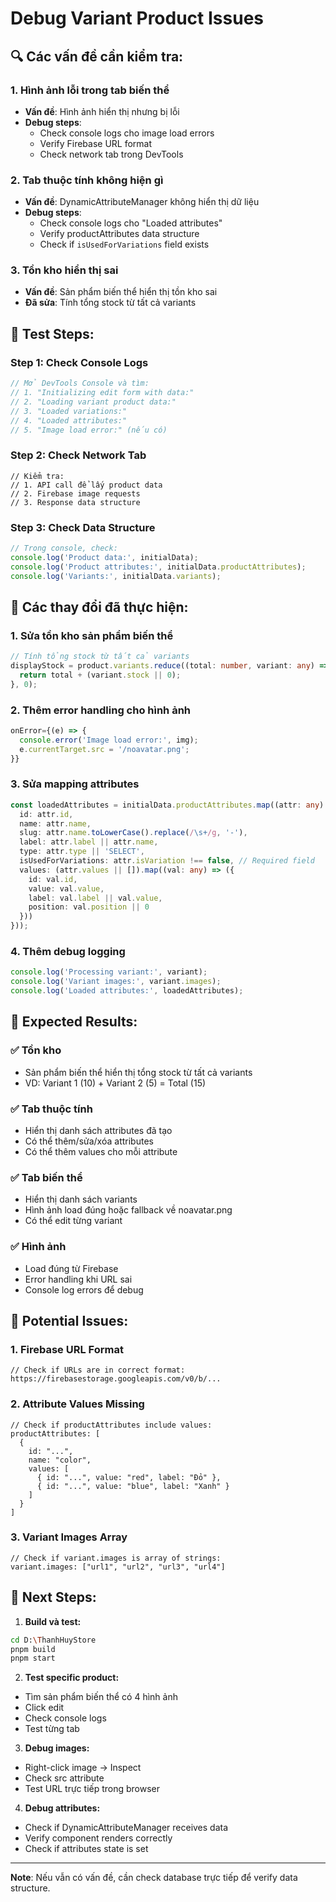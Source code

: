 # Debug Variant Product Issues

## 🔍 **Các vấn đề cần kiểm tra:**

### 1. **Hình ảnh lỗi trong tab biến thể**
- **Vấn đề**: Hình ảnh hiển thị nhưng bị lỗi
- **Debug steps**:
  - Check console logs cho image load errors
  - Verify Firebase URL format
  - Check network tab trong DevTools

### 2. **Tab thuộc tính không hiện gì**
- **Vấn đề**: DynamicAttributeManager không hiển thị dữ liệu
- **Debug steps**:
  - Check console logs cho "Loaded attributes"
  - Verify productAttributes data structure
  - Check if `isUsedForVariations` field exists

### 3. **Tồn kho hiển thị sai**
- **Vấn đề**: Sản phẩm biến thể hiển thị tồn kho sai
- **Đã sửa**: Tính tổng stock từ tất cả variants

## 🧪 **Test Steps:**

### Step 1: Check Console Logs
```javascript
// Mở DevTools Console và tìm:
// 1. "Initializing edit form with data:"
// 2. "Loading variant product data:"
// 3. "Loaded variations:"
// 4. "Loaded attributes:"
// 5. "Image load error:" (nếu có)
```

### Step 2: Check Network Tab
```
// Kiểm tra:
// 1. API call để lấy product data
// 2. Firebase image requests
// 3. Response data structure
```

### Step 3: Check Data Structure
```javascript
// Trong console, check:
console.log('Product data:', initialData);
console.log('Product attributes:', initialData.productAttributes);
console.log('Variants:', initialData.variants);
```

## 🔧 **Các thay đổi đã thực hiện:**

### 1. **Sửa tồn kho sản phẩm biến thể**
```typescript
// Tính tổng stock từ tất cả variants
displayStock = product.variants.reduce((total: number, variant: any) => {
  return total + (variant.stock || 0);
}, 0);
```

### 2. **Thêm error handling cho hình ảnh**
```typescript
onError={(e) => {
  console.error('Image load error:', img);
  e.currentTarget.src = '/noavatar.png';
}}
```

### 3. **Sửa mapping attributes**
```typescript
const loadedAttributes = initialData.productAttributes.map((attr: any) => ({
  id: attr.id,
  name: attr.name,
  slug: attr.name.toLowerCase().replace(/\s+/g, '-'),
  label: attr.label || attr.name,
  type: attr.type || 'SELECT',
  isUsedForVariations: attr.isVariation !== false, // Required field
  values: (attr.values || []).map((val: any) => ({
    id: val.id,
    value: val.value,
    label: val.label || val.value,
    position: val.position || 0
  }))
}));
```

### 4. **Thêm debug logging**
```typescript
console.log('Processing variant:', variant);
console.log('Variant images:', variant.images);
console.log('Loaded attributes:', loadedAttributes);
```

## 🎯 **Expected Results:**

### ✅ **Tồn kho**
- Sản phẩm biến thể hiển thị tổng stock từ tất cả variants
- VD: Variant 1 (10) + Variant 2 (5) = Total (15)

### ✅ **Tab thuộc tính**
- Hiển thị danh sách attributes đã tạo
- Có thể thêm/sửa/xóa attributes
- Có thể thêm values cho mỗi attribute

### ✅ **Tab biến thể**
- Hiển thị danh sách variants
- Hình ảnh load đúng hoặc fallback về noavatar.png
- Có thể edit từng variant

### ✅ **Hình ảnh**
- Load đúng từ Firebase
- Error handling khi URL sai
- Console log errors để debug

## 🚨 **Potential Issues:**

### 1. **Firebase URL Format**
```
// Check if URLs are in correct format:
https://firebasestorage.googleapis.com/v0/b/...
```

### 2. **Attribute Values Missing**
```
// Check if productAttributes include values:
productAttributes: [
  {
    id: "...",
    name: "color",
    values: [
      { id: "...", value: "red", label: "Đỏ" },
      { id: "...", value: "blue", label: "Xanh" }
    ]
  }
]
```

### 3. **Variant Images Array**
```
// Check if variant.images is array of strings:
variant.images: ["url1", "url2", "url3", "url4"]
```

## 📝 **Next Steps:**

1. **Build và test:**
```bash
cd D:\ThanhHuyStore
pnpm build
pnpm start
```

2. **Test specific product:**
- Tìm sản phẩm biến thể có 4 hình ảnh
- Click edit
- Check console logs
- Test từng tab

3. **Debug images:**
- Right-click image → Inspect
- Check src attribute
- Test URL trực tiếp trong browser

4. **Debug attributes:**
- Check if DynamicAttributeManager receives data
- Verify component renders correctly
- Check if attributes state is set

---

**Note**: Nếu vẫn có vấn đề, cần check database trực tiếp để verify data structure.
